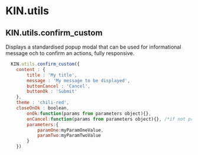 # KIN.utils

## KIN.utils.confirm_custom

Displays a standardised popup modal that can be used for informational message och to confirm an actions, fully responsive.

```javascript
  KIN.utils.confirm_custom({
	content : {
		title : 'My title',
		message : 'My message to be displayed',
		buttonCancel : 'Cancel',
		buttonOk : 'Submit'
	},
	theme : 'chili-red',
	closeOnOk : boolean,
		onOk:function(params from parameters object){},
		onCancel:function(params from parameters object){}, /*if not present no cancel button will be displayed*/
		parameters:{
			paramOne:myParamOneValue,
			paramTwo:myParamTwoValue
		}
	})
```
